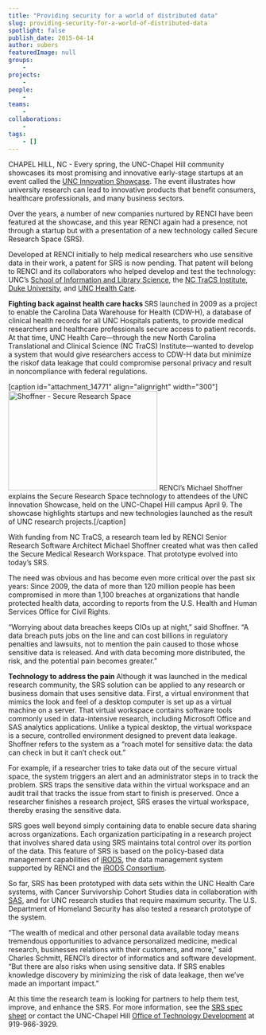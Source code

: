 ```yaml
---
title: "Providing security for a world of distributed data"
slug: providing-security-for-a-world-of-distributed-data
spotlight: false
publish_date: 2015-04-14
author: subers
featuredImage: null
groups:
    - 
projects:
    - 
people:
    - 
teams: 
    - 
collaborations:
    - 
tags:
    - []
---
```

CHAPEL HILL, NC - Every spring, the UNC-Chapel Hill community showcases its most promising and innovative early-stage startups at an event called the <a href="http://innovate.unc.edu/event/unc-innovation-showcase-2/#.VSgj-RPF_LG" target="_blank">UNC Innovation Showcase</a>. The event illustrates how university research can lead to innovative products that benefit consumers, healthcare professionals, and many business sectors.

Over the years, a number of new companies nurtured by RENCI have been featured at the showcase, and this year RENCI again had a presence, not through a startup but with a presentation of a new technology called Secure Research Space (SRS).

<!--more-->

Developed at RENCI initially to help medical researchers who use sensitive data in their work, a patent for SRS is now pending. That patent will belong to RENCI and its collaborators who helped develop and test the technology: UNC’s <a href="http://sils.unc.edu/" target="_blank">School of Information and Library Science</a>, the <a href="http://tracs.unc.edu/" target="_blank">NC TraCS Institute</a>, <a href="http://www.duke.edu/" target="_blank">Duke University</a>, and <a href="https://www.unchealthcare.org/site" target="_blank">UNC Health Care</a>.

<strong>Fighting back against health care hacks
</strong>SRS launched in 2009 as a project to enable the Carolina Data Warehouse for Health (CDW-H), a database of clinical health records for all UNC Hospitals patients, to provide medical researchers and healthcare professionals secure access to patient records. At that time, UNC Health Care—through the new North Carolina Translational and Clinical Science (NC TraCS) Institute—wanted to develop a system that would give researchers access to CDW-H data but minimize the riskof data leakage that could compromise personal privacy and result in noncompliance with federal regulations.

[caption id="attachment_14771" align="alignright" width="300"]<img class="wp-image-14771" src="http://renci.org/wp-content/uploads/2015/04/Shoffner2-300x200.jpg" alt="Shoffner - Secure Research Space" width="300" height="200" /> RENCI’s Michael Shoffner explains the Secure Research Space technology to attendees of the UNC Innovation Showcase, held on the UNC-Chapel Hill campus April 9. The showcase highlights startups and new technologies launched as the result of UNC research projects.[/caption]

With funding from NC TraCS, a research team led by RENCI Senior Research Software Architect Michael Shoffner created what was then called the Secure Medical Research Workspace. That prototype evolved into today’s SRS.

The need was obvious and has become even more critical over the past six years: Since 2009, the data of more than 120 million people has been compromised in more than 1,100 breaches at organizations that handle protected health data, according to reports from the U.S. Health and Human Services Office for Civil Rights.

“Worrying about data breaches keeps CIOs up at night,” said Shoffner. “A data breach puts jobs on the line and can cost billions in regulatory penalties and lawsuits, not to mention the pain caused to those whose sensitive data is released. And with data becoming more distributed, the risk, and the potential pain becomes greater.”

<strong>Technology to address the pain
</strong>Although it was launched in the medical research community, the SRS solution can be applied to any research or business domain that uses sensitive data. First, a virtual environment that mimics the look and feel of a desktop computer is set up as a virtual machine on a server. That virtual workspace contains software tools commonly used in data-intensive research, including Microsoft Office and SAS analytics applications. Unlike a typical desktop, the virtual workspace is a secure, controlled environment designed to prevent data leakage. Shoffner refers to the system as a “roach motel for sensitive data: the data can check in but it can’t check out.”

For example, if a researcher tries to take data out of the secure virtual space, the system triggers an alert and an administrator steps in to track the problem. SRS traps the sensitive data within the virtual workspace and an audit trail that tracks the issue from start to finish is preserved. Once a researcher finishes a research project, SRS erases the virtual workspace, thereby erasing the sensitive data.

SRS goes well beyond simply containing data to enable secure data sharing across organizations. Each organization participating in a research project that involves shared data using SRS maintains total control over its portion of the data. This feature of SRS is based on the policy-based data management capabilities of <a href="http://www.irods.org" target="_blank">iRODS</a>, the data management system supported by RENCI and the <a href="http://irods.org/consortium/" target="_blank">iRODS Consortium</a>.

So far, SRS has been prototyped with data sets within the UNC Health Care systems, with Cancer Survivorship Cohort Studies data in collaboration with <a href="http://www.sas.com/en_us/home.html" target="_blank">SAS</a>, and for UNC research studies that require maximum security. The U.S. Department of Homeland Security has also tested a research prototype of the system.

“The wealth of medical and other personal data available today means tremendous opportunities to advance personalized medicine, medical research, businesses relations with their customers, and more,” said Charles Schmitt, RENCI’s director of informatics and software development. “But there are also risks when using sensitive data. If SRS enables knowledge discovery by minimizing the risk of data leakage, then we’ve made an important impact.”

At this time the research team is looking for partners to help them test, improve, and enhance the SRS. For more information, see the <a href="http://renci.org/wp-content/uploads/2015/04/12-0096-Marketing-Doc-022514-1.pdf" target="_blank">SRS spec sheet</a> or contact the UNC-Chapel Hill <a href="http://research.unc.edu/otd/" target="_blank">Office of Technology Development</a> at 919-966-3929.

&nbsp;

